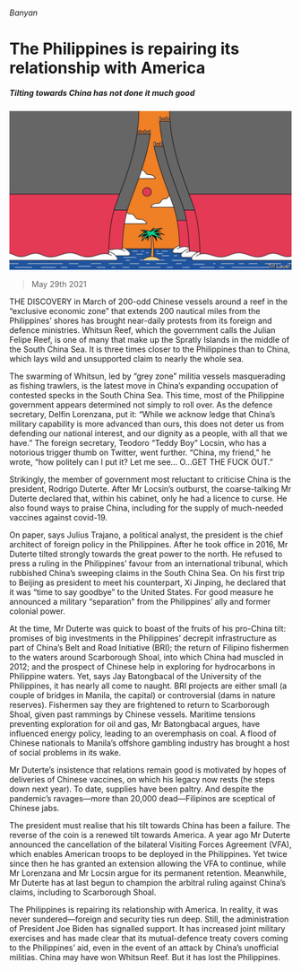 ###### Banyan

# The Philippines is repairing its relationship with America 

##### Tilting towards China has not done it much good 

![image](images/20210529_ASD002_0.jpg) 

> May 29th 2021 

THE DISCOVERY in March of 200-odd Chinese vessels around a reef in the “exclusive economic zone” that extends 200 nautical miles from the Philippines’ shores has brought near-daily protests from its foreign and defence ministries. Whitsun Reef, which the government calls the Julian Felipe Reef, is one of many that make up the Spratly Islands in the middle of the South China Sea. It is three times closer to the Philippines than to China, which lays wild and unsupported claim to nearly the whole sea.

The swarming of Whitsun, led by “grey zone” militia vessels masquerading as fishing trawlers, is the latest move in China’s expanding occupation of contested specks in the South China Sea. This time, most of the Philippine government appears determined not simply to roll over. As the defence secretary, Delfin Lorenzana, put it: “While we acknow ledge that China’s military capability is more advanced than ours, this does not deter us from defending our national interest, and our dignity as a people, with all that we have.” The foreign secretary, Teodoro “Teddy Boy” Locsin, who has a notorious trigger thumb on Twitter, went further. “China, my friend,” he wrote, “how politely can I put it? Let me see… O…GET THE FUCK OUT.”


Strikingly, the member of government most reluctant to criticise China is the president, Rodrigo Duterte. After Mr Locsin’s outburst, the coarse-talking Mr Duterte declared that, within his cabinet, only he had a licence to curse. He also found ways to praise China, including for the supply of much-needed vaccines against covid-19.

On paper, says Julius Trajano, a political analyst, the president is the chief architect of foreign policy in the Philippines. After he took office in 2016, Mr Duterte tilted strongly towards the great power to the north. He refused to press a ruling in the Philippines’ favour from an international tribunal, which rubbished China’s sweeping claims in the South China Sea. On his first trip to Beijing as president to meet his counterpart, Xi Jinping, he declared that it was “time to say goodbye” to the United States. For good measure he announced a military “separation” from the Philippines’ ally and former colonial power.

At the time, Mr Duterte was quick to boast of the fruits of his pro-China tilt: promises of big investments in the Philippines’ decrepit infrastructure as part of China’s Belt and Road Initiative (BRI); the return of Filipino fishermen to the waters around Scarborough Shoal, into which China had muscled in 2012; and the prospect of Chinese help in exploring for hydrocarbons in Philippine waters. Yet, says Jay Batongbacal of the University of the Philippines, it has nearly all come to naught. BRI projects are either small (a couple of bridges in Manila, the capital) or controversial (dams in nature reserves). Fishermen say they are frightened to return to Scarborough Shoal, given past rammings by Chinese vessels. Maritime tensions preventing exploration for oil and gas, Mr Batongbacal argues, have influenced energy policy, leading to an overemphasis on coal. A flood of Chinese nationals to Manila’s offshore gambling industry has brought a host of social problems in its wake.

Mr Duterte’s insistence that relations remain good is motivated by hopes of deliveries of Chinese vaccines, on which his legacy now rests (he steps down next year). To date, supplies have been paltry. And despite the pandemic’s ravages—more than 20,000 dead—Filipinos are sceptical of Chinese jabs.

The president must realise that his tilt towards China has been a failure. The reverse of the coin is a renewed tilt towards America. A year ago Mr Duterte announced the cancellation of the bilateral Visiting Forces Agreement (VFA), which enables American troops to be deployed in the Philippines. Yet twice since then he has granted an extension allowing the VFA to continue, while Mr Lorenzana and Mr Locsin argue for its permanent retention. Meanwhile, Mr Duterte has at last begun to champion the arbitral ruling against China’s claims, including to Scarborough Shoal.

The Philippines is repairing its relationship with America. In reality, it was never sundered—foreign and security ties run deep. Still, the administration of President Joe Biden has signalled support. It has increased joint military exercises and has made clear that its mutual-defence treaty covers coming to the Philippines’ aid, even in the event of an attack by China’s unofficial militias. China may have won Whitsun Reef. But it has lost the Philippines.

